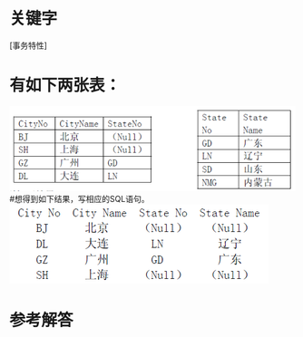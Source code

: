 # 关键字

[事务特性]

# 有如下两张表：
![](/assets/picture19.png)
#想得到如下结果，写相应的SQL语句。
![](/assets/picture019.png)

# 参考解答



